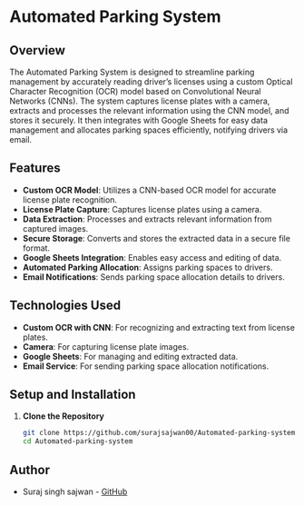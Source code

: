 # Automated Parking System

## Overview

The Automated Parking System is designed to streamline parking management by accurately reading driver’s licenses using a custom Optical Character Recognition (OCR) model based on Convolutional Neural Networks (CNNs). The system captures license plates with a camera, extracts and processes the relevant information using the CNN model, and stores it securely. It then integrates with Google Sheets for easy data management and allocates parking spaces efficiently, notifying drivers via email.

## Features

- **Custom OCR Model**: Utilizes a CNN-based OCR model for accurate license plate recognition.
- **License Plate Capture**: Captures license plates using a camera.
- **Data Extraction**: Processes and extracts relevant information from captured images.
- **Secure Storage**: Converts and stores the extracted data in a secure file format.
- **Google Sheets Integration**: Enables easy access and editing of data.
- **Automated Parking Allocation**: Assigns parking spaces to drivers.
- **Email Notifications**: Sends parking space allocation details to drivers.

## Technologies Used

- **Custom OCR with CNN**: For recognizing and extracting text from license plates.
- **Camera**: For capturing license plate images.
- **Google Sheets**: For managing and editing extracted data.
- **Email Service**: For sending parking space allocation notifications.

## Setup and Installation

1. **Clone the Repository**

   ```bash
   git clone https://github.com/surajsajwan00/Automated-parking-system.git
   cd Automated-parking-system

## Author

- Suraj singh sajwan - [GitHub](https://github.com/surajsajwan00)
